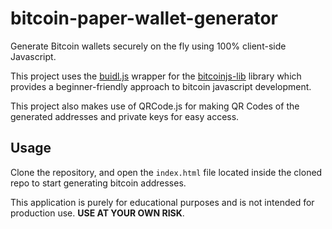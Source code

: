 # bitcoin-paper-wallet-generator
Generate Bitcoin wallets securely on the fly using 100% client-side Javascript.

This project uses the [buidl.js](https://github.com/coinables/buidljs) wrapper for the [bitcoinjs-lib](https://github.com/bitcoinjs/bitcoinjs-lib) library which provides a beginner-friendly approach to bitcoin javascript development.

This project also makes use of QRCode.js for making QR Codes of the generated addresses and private keys for easy access.

## Usage

Clone the repository, and open the `index.html` file located inside the cloned repo to start generating bitcoin addresses.

This application is purely for educational purposes and is not intended for production use. **USE AT YOUR OWN RISK**.
